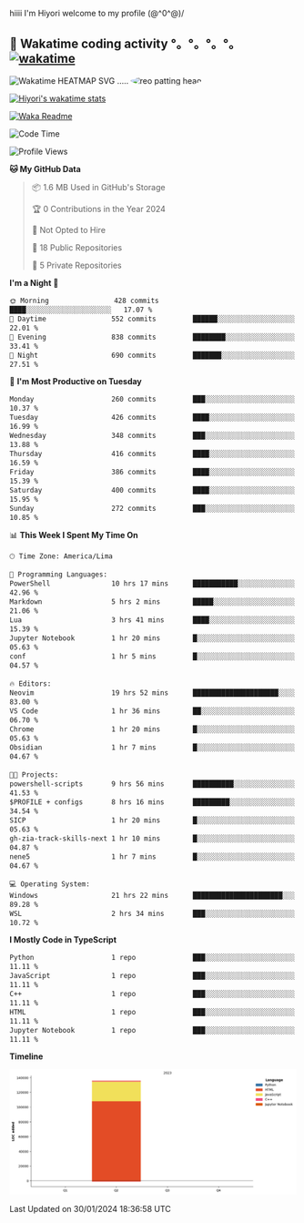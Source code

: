 hiiii I'm Hiyori welcome to my profile \(@^0^@)/

## 🦄 Wakatime coding activity °。°。°。°。[![wakatime](https://wakatime.com/badge/user/49dba2c5-26e1-43a7-9d07-e0f8613d1227.svg)](https://wakatime.com/@49dba2c5-26e1-43a7-9d07-e0f8613d1227) 
<img src="https://wakatime.com/share/@ziajoriii7/ef87015d-57e0-4afb-bb56-1a99a24ea312.svg" width="600" alt="Wakatime HEATMAP SVG"/> ..... <img src="https://i.postimg.cc/RFM2CQFY/reo-patting.webp" alt="reo patting head" width="200" style="border-radius: 50%;">

 [![Hiyori's wakatime stats](https://github-readme-stats.vercel.app/api/wakatime?username=ziajoriii7&theme=buefy&range=last_year&is_including_today=true&layout=compact&hide=markdown)](https://github.com/anuraghazra/github-readme-stats)
 

[![Waka Readme](https://github.com/hiyorijl/hiyorijl/actions/workflows/Waka%20Readme.yml/badge.svg)](https://github.com/hiyorijl/hiyorijl/actions/workflows/Waka%20Readme.yml)

<!--START_SECTION:waka-->
![Code Time](http://img.shields.io/badge/Code%20Time-581%20hrs%2031%20mins-blue)

![Profile Views](http://img.shields.io/badge/Profile%20Views-1-blue)

**🐱 My GitHub Data** 

> 📦 1.6 MB Used in GitHub's Storage 
 > 
> 🏆 0 Contributions in the Year 2024
 > 
> 🚫 Not Opted to Hire
 > 
> 📜 18 Public Repositories 
 > 
> 🔑 5 Private Repositories 
 > 
**I'm a Night 🦉** 

```text
🌞 Morning                428 commits         ████░░░░░░░░░░░░░░░░░░░░░   17.07 % 
🌆 Daytime                552 commits         ██████░░░░░░░░░░░░░░░░░░░   22.01 % 
🌃 Evening                838 commits         ████████░░░░░░░░░░░░░░░░░   33.41 % 
🌙 Night                  690 commits         ███████░░░░░░░░░░░░░░░░░░   27.51 % 
```
📅 **I'm Most Productive on Tuesday** 

```text
Monday                   260 commits         ███░░░░░░░░░░░░░░░░░░░░░░   10.37 % 
Tuesday                  426 commits         ████░░░░░░░░░░░░░░░░░░░░░   16.99 % 
Wednesday                348 commits         ███░░░░░░░░░░░░░░░░░░░░░░   13.88 % 
Thursday                 416 commits         ████░░░░░░░░░░░░░░░░░░░░░   16.59 % 
Friday                   386 commits         ████░░░░░░░░░░░░░░░░░░░░░   15.39 % 
Saturday                 400 commits         ████░░░░░░░░░░░░░░░░░░░░░   15.95 % 
Sunday                   272 commits         ███░░░░░░░░░░░░░░░░░░░░░░   10.85 % 
```


📊 **This Week I Spent My Time On** 

```text
🕑︎ Time Zone: America/Lima

💬 Programming Languages: 
PowerShell               10 hrs 17 mins      ███████████░░░░░░░░░░░░░░   42.96 % 
Markdown                 5 hrs 2 mins        █████░░░░░░░░░░░░░░░░░░░░   21.06 % 
Lua                      3 hrs 41 mins       ████░░░░░░░░░░░░░░░░░░░░░   15.39 % 
Jupyter Notebook         1 hr 20 mins        █░░░░░░░░░░░░░░░░░░░░░░░░   05.63 % 
conf                     1 hr 5 mins         █░░░░░░░░░░░░░░░░░░░░░░░░   04.57 % 

🔥 Editors: 
Neovim                   19 hrs 52 mins      █████████████████████░░░░   83.00 % 
VS Code                  1 hr 36 mins        ██░░░░░░░░░░░░░░░░░░░░░░░   06.70 % 
Chrome                   1 hr 20 mins        █░░░░░░░░░░░░░░░░░░░░░░░░   05.63 % 
Obsidian                 1 hr 7 mins         █░░░░░░░░░░░░░░░░░░░░░░░░   04.67 % 

🐱‍💻 Projects: 
powershell-scripts       9 hrs 56 mins       ██████████░░░░░░░░░░░░░░░   41.53 % 
$PROFILE + configs       8 hrs 16 mins       █████████░░░░░░░░░░░░░░░░   34.54 % 
SICP                     1 hr 20 mins        █░░░░░░░░░░░░░░░░░░░░░░░░   05.63 % 
gh-zia-track-skills-next 1 hr 10 mins        █░░░░░░░░░░░░░░░░░░░░░░░░   04.87 % 
nene5                    1 hr 7 mins         █░░░░░░░░░░░░░░░░░░░░░░░░   04.67 % 

💻 Operating System: 
Windows                  21 hrs 22 mins      ██████████████████████░░░   89.28 % 
WSL                      2 hrs 34 mins       ███░░░░░░░░░░░░░░░░░░░░░░   10.72 % 
```

**I Mostly Code in TypeScript** 

```text
Python                   1 repo              ███░░░░░░░░░░░░░░░░░░░░░░   11.11 % 
JavaScript               1 repo              ███░░░░░░░░░░░░░░░░░░░░░░   11.11 % 
C++                      1 repo              ███░░░░░░░░░░░░░░░░░░░░░░   11.11 % 
HTML                     1 repo              ███░░░░░░░░░░░░░░░░░░░░░░   11.11 % 
Jupyter Notebook         1 repo              ███░░░░░░░░░░░░░░░░░░░░░░   11.11 % 
```



**Timeline**

![Lines of Code chart](https://raw.githubusercontent.com/hiyorijl/hiyorijl/main/assets/bar_graph.png)


 Last Updated on 30/01/2024 18:36:58 UTC
<!--END_SECTION:waka-->
